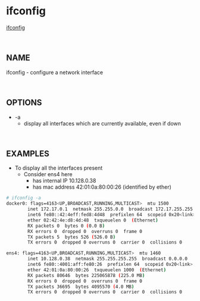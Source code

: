 # ifconfig

[ifconfig](https://www.man7.org/linux/man-pages/man8/ifconfig.8.html)

<br>

## NAME

ifconfig - configure a network interface

<br>

## OPTIONS

- -a
  - display all interfaces which are currently available, even
    if down

<br>

## EXAMPLES

- To display all the interfaces present
  - Consider ens4 here
    - has internal IP 10.128.0.38
    - has mac address 42:01:0a:80:00:26  (identified by ether)

```bash
# ifconfig -a
docker0: flags=4163<UP,BROADCAST,RUNNING,MULTICAST>  mtu 1500
        inet 172.17.0.1  netmask 255.255.0.0  broadcast 172.17.255.255
        inet6 fe80::42:4eff:fed8:4d48  prefixlen 64  scopeid 0x20<link>
        ether 02:42:4e:d8:4d:48  txqueuelen 0  (Ethernet)
        RX packets 0  bytes 0 (0.0 B)
        RX errors 0  dropped 0  overruns 0  frame 0
        TX packets 5  bytes 526 (526.0 B)
        TX errors 0  dropped 0 overruns 0  carrier 0  collisions 0

ens4: flags=4163<UP,BROADCAST,RUNNING,MULTICAST>  mtu 1460
        inet 10.128.0.38  netmask 255.255.255.255  broadcast 0.0.0.0
        inet6 fe80::4001:aff:fe80:26  prefixlen 64  scopeid 0x20<link>
        ether 42:01:0a:80:00:26  txqueuelen 1000  (Ethernet)
        RX packets 80646  bytes 225065878 (225.0 MB)
        RX errors 0  dropped 0  overruns 0  frame 0
        TX packets 36695  bytes 4095570 (4.0 MB)
        TX errors 0  dropped 0 overruns 0  carrier 0  collisions 0
```
